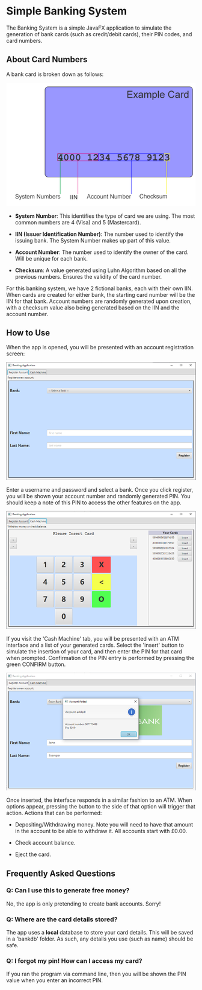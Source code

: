 # Simple Banking System
The Banking System is a simple JavaFX application to simulate the generation of bank cards (such as credit/debit cards), their PIN codes, and card numbers.

## About Card Numbers ##
A bank card is broken down as follows:

![Example Card](readme-images/example-card.png)

- **System Number**: This identifies the type of card we are using. The most common numbers are 4 (Visa) and 5 (Mastercard).
	
- **IIN (Issuer Identification Number)**: The number used to identify the issuing bank. The System Number makes up part of this value.
	
- **Account Number**: The number used to identify the owner of the card. Will be unique for each bank.
	
- **Checksum**: A value generated using Luhn Algorithm based on all the previous numbers. Ensures the validity of the card number.
	
For this banking system, we have 2 fictional banks, each with their own IIN. When cards are created for either bank, the starting card number will be the IIN for that bank. Account numbers are randomly generated upon creation, with a checksum value also being generated based on the IIN and the account number.
  
## How to Use ##
When the app is opened, you will be presented with an account registration screen:

![Start of Application](readme-images/start.png)

Enter a username and password and select a bank. Once you click register, you will be shown your account number and randomly generated PIN. You should keep a note of this PIN to access the other features on the app.

![Card Added](readme-images/progress.png)

If you visit the 'Cash Machine' tab, you will be presented with an ATM interface and a list of your generated cards. Select the 'insert' button to simulate the insertion of your card, and then enter the PIN for that card when prompted. Confirmation of the PIN entry is performed by pressing the green CONFIRM button.

![Cash Machine](readme-images/added.png)

Once inserted, the interface responds in a similar fashion to an ATM. When options appear, pressing the button to the side of that option will trigger that action.
Actions that can be performed:

- Depositing/Withdrawing money. Note you will need to have that amount in the account to be able to withdraw it. All accounts start with £0.00.
	
- Check account balance.
	
- Eject the card.

## Frequently Asked Questions ##
### Q: Can I use this to generate free money? ###
No, the app is only pretending to create bank accounts. Sorry!
### Q: Where are the card details stored? ###
The app uses a <b>local</b> database to store your card details. This will be saved in a 'bankdb' folder. As such, any details you use (such as name) should be safe.
### Q: I forgot my pin! How can I access my card? ###
If you ran the program via command line, then you will be shown the PIN value when you enter an incorrect PIN.
